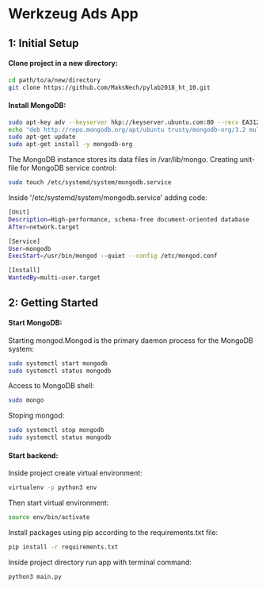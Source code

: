 # Werkzeug Ads App

## 1: Initial Setup

#### Clone project in a new directory:
```bash
cd path/to/a/new/directory
git clone https://github.com/MaksNech/pylab2018_ht_10.git
```
#### Install MongoDB:
```bash
sudo apt-key adv --keyserver hkp://keyserver.ubuntu.com:80 --recv EA312927
echo "deb http://repo.mongodb.org/apt/ubuntu trusty/mongodb-org/3.2 multiverse" | sudo tee /etc/apt/sources.list.d/mongodb-org-3.2.list
sudo apt-get update
sudo apt-get install -y mongodb-org
```
The MongoDB instance stores its data files in /var/lib/mongo.
Creating unit-file for MongoDB service control:
```bash
sudo touch /etc/systemd/system/mongodb.service
```
Inside '/etc/systemd/system/mongodb.service' adding code:
```bash
[Unit]
Description=High-performance, schema-free document-oriented database
After=network.target

[Service]
User=mongodb
ExecStart=/usr/bin/mongod --quiet --config /etc/mongod.conf

[Install]
WantedBy=multi-user.target
```

## 2: Getting Started
#### Start MongoDB:
Starting mongod.Mongod is the primary daemon process for the MongoDB system:
```bash
sudo systemctl start mongodb
sudo systemctl status mongodb
```
Access to MongoDB shell:
```bash
sudo mongo
```
Stoping mongod:
```bash
sudo systemctl stop mongodb
sudo systemctl status mongodb
```
#### Start backend:
Inside project create virtual environment:
```bash
virtualenv -p python3 env
```
Then start virtual environment:
```bash
source env/bin/activate
```
Install packages using pip according to the requirements.txt file:
```bash
pip install -r requirements.txt
```
Inside project directory run app with terminal command:
```bash
python3 main.py
```
